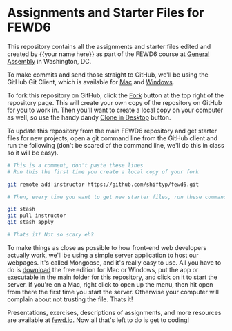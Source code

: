 # Assignments and Starter Files for FEWD6

This repository contains all the assignments and starter files edited and created by {{your name here}} as part of the FEWD6 course at [General Assembly](https://generalassemb.ly/) in Washington, DC.

To make commits and send those straight to GitHub, we'll be using the GitHub Git Client, which is available for [Mac](http://mac.github.com) and [Windows](http://windows.github.com).

To fork this repository on GitHub, click the [Fork](https://help.github.com/articles/working-with-repositories#forking) button at the top right of the repository page. This will create your own copy of the repository on GitHub for you to work in.  Then you'll want to create a local copy on your computer as well, so use the handy dandy [Clone in Desktop](https://help.github.com/articles/working-with-repositories#cloning) button.


To update this repository from the main FEWD6 repository and get starter files for new projects, open a git command line from the GitHub client and run the following (don't be scared of the command line, we'll do this in class so it will be easy).

```bash
# This is a comment, don't paste these lines
# Run this the first time you create a local copy of your fork

git remote add instructor https://github.com/shiftyp/fewd6.git

# Then, every time you want to get new starter files, run these commands

git stash
git pull instructor
git stash apply

# Thats it! Not so scary eh?
```

To make things as close as possible to how front-end web developers actually work, we'll be using a simple server application to host our webpages. It's called Mongoose, and it's really easy to use. All you have to do is [download](http://cesanta.com/mongoose.shtml) the free edition for Mac or Windows, put the app or executable in the main folder for this repository, and click on it to start the server.  If you're on a Mac, right click to open up the menu, then hit open from there the first time you start the server. Otherwise your computer will complain about not trusting the file. Thats it!

Presentations, exercises, descriptions of assignments, and more resources are available at [fewd.io](http://fewd.io). Now all that's left to do is get to coding! 
